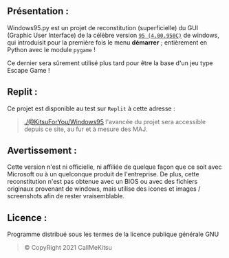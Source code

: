 ## Présentation : 
Windows95.py est un projet de reconstitution (superficielle) du GUI (Graphic User Interface) de la célèbre version [`95 (4.00.950C)`](https://fr.wikipedia.org/wiki/Windows_95) de windows, qui introduisit pour la première fois le menu **démarrer** ; entièrement en Python avec le module `pygame` !

Ce dernier sera sûrement utilisé plus tard pour être la base d'un jeu type Escape Game !

## Replit :
Ce projet est disponible au test sur `Replit` à cette adresse : 
> [./@KitsuForYou/Windows95](https://replit.com/@KitsuForYou/Windows95)
l'avancée du projet sera accessible depuis ce site, au fur et à mesure des MAJ.

## Avertissement : 
Cette version n'est ni officielle, ni affiliée de quelque façon que ce soit avec Microsoft ou à un quelconque produit de l'entreprise. De plus, cette reconstitution n'est pas obtenue avec un BIOS ou avec des fichiers originaux provenant de windows, mais utilise des icones et images / screenshots afin de rester vraisemblable.

## Licence :
Programme distribué sous les termes de la licence publique générale GNU

> © CopyRight 2021 CallMeKitsu